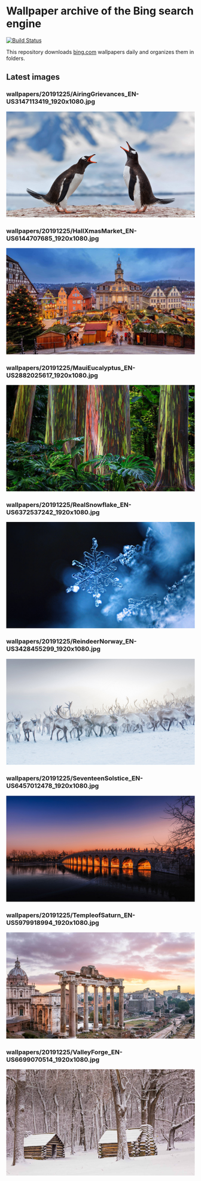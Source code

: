 # Wallpaper archive of the Bing search engine

[![Build Status](https://travis-ci.org/kijart/bing-daily-images-dl.svg?branch=wallpapers)](https://travis-ci.org/kijart/bing-daily-images-dl)

This repository downloads [bing.com](https://www.bing.com) wallpapers daily and organizes them in folders.

## Latest images

<!-- Wallpapers -->

### wallpapers/20191225/AiringGrievances_EN-US3147113419_1920x1080.jpg

![wallpapers/20191225/AiringGrievances_EN-US3147113419_1920x1080.jpg](wallpapers/20191225/AiringGrievances_EN-US3147113419_1920x1080.jpg)

### wallpapers/20191225/HallXmasMarket_EN-US6144707685_1920x1080.jpg

![wallpapers/20191225/HallXmasMarket_EN-US6144707685_1920x1080.jpg](wallpapers/20191225/HallXmasMarket_EN-US6144707685_1920x1080.jpg)

### wallpapers/20191225/MauiEucalyptus_EN-US2882025617_1920x1080.jpg

![wallpapers/20191225/MauiEucalyptus_EN-US2882025617_1920x1080.jpg](wallpapers/20191225/MauiEucalyptus_EN-US2882025617_1920x1080.jpg)

### wallpapers/20191225/RealSnowflake_EN-US6372537242_1920x1080.jpg

![wallpapers/20191225/RealSnowflake_EN-US6372537242_1920x1080.jpg](wallpapers/20191225/RealSnowflake_EN-US6372537242_1920x1080.jpg)

### wallpapers/20191225/ReindeerNorway_EN-US3428455299_1920x1080.jpg

![wallpapers/20191225/ReindeerNorway_EN-US3428455299_1920x1080.jpg](wallpapers/20191225/ReindeerNorway_EN-US3428455299_1920x1080.jpg)

### wallpapers/20191225/SeventeenSolstice_EN-US6457012478_1920x1080.jpg

![wallpapers/20191225/SeventeenSolstice_EN-US6457012478_1920x1080.jpg](wallpapers/20191225/SeventeenSolstice_EN-US6457012478_1920x1080.jpg)

### wallpapers/20191225/TempleofSaturn_EN-US5979918994_1920x1080.jpg

![wallpapers/20191225/TempleofSaturn_EN-US5979918994_1920x1080.jpg](wallpapers/20191225/TempleofSaturn_EN-US5979918994_1920x1080.jpg)

### wallpapers/20191225/ValleyForge_EN-US6699070514_1920x1080.jpg

![wallpapers/20191225/ValleyForge_EN-US6699070514_1920x1080.jpg](wallpapers/20191225/ValleyForge_EN-US6699070514_1920x1080.jpg)


